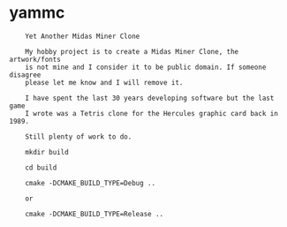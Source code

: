 # yammc

        Yet Another Midas Miner Clone

        My hobby project is to create a Midas Miner Clone, the artwork/fonts
        is not mine and I consider it to be public domain. If someone disagree
        please let me know and I will remove it.

        I have spent the last 30 years developing software but the last game
        I wrote was a Tetris clone for the Hercules graphic card back in 1989.

        Still plenty of work to do.

        mkdir build

        cd build

        cmake -DCMAKE_BUILD_TYPE=Debug ..

        or

        cmake -DCMAKE_BUILD_TYPE=Release ..
